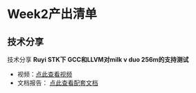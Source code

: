 # Week2产出清单

## 技术分享
技术分享 **Ruyi STK下 GCC和LLVM对milk v duo 256m的支持测试**  
- 视频：[点此查看视频](https://www.bilibili.com/video/BV1SxWqzYEbA/?spm_id_from=333.999.0.0&vd_source=7c11325dc15b63618c7af305547018c4)
- 文档报告： [点此查看配套文档](https://github.com/challenger1024/plct-works/blob/main/tech-sharing/2025-10/Milk-V-Duo.md)
